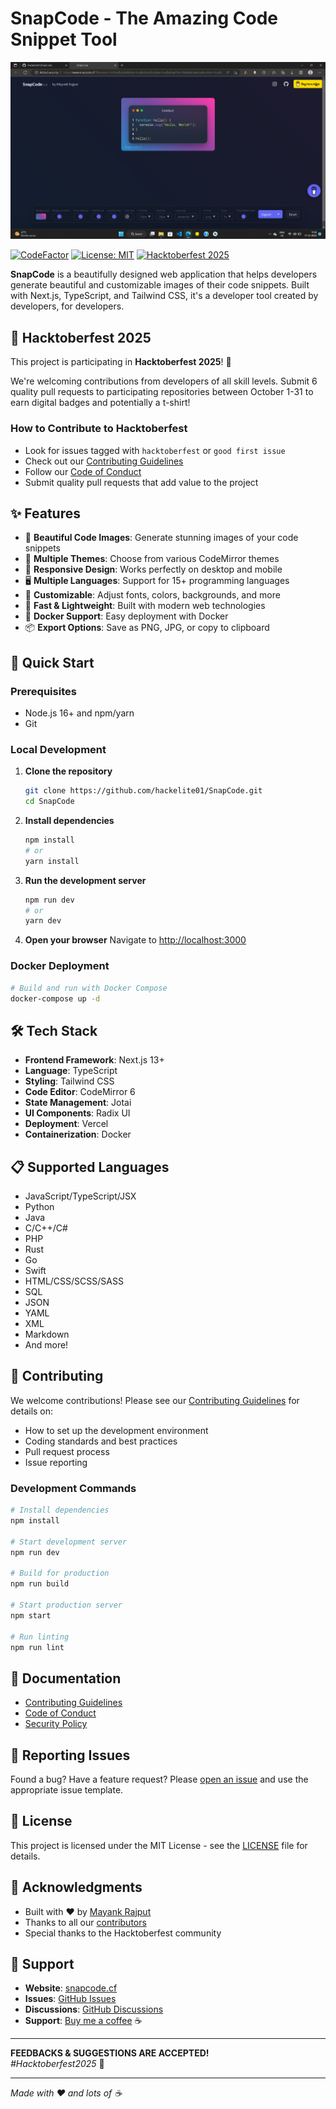 # SnapCode - The Amazing Code Snippet Tool

![WebApp Screenshot](./screenshots/Screenshot.png)

[![CodeFactor](https://www.codefactor.io/repository/github/hackelite01/snapcode/badge/main)](https://www.codefactor.io/repository/github/hackelite01/snapcode/overview/main)
[![License: MIT](https://img.shields.io/badge/License-MIT-yellow.svg)](https://opensource.org/licenses/MIT)
[![Hacktoberfest 2025](https://img.shields.io/badge/Hacktoberfest-2025-orange.svg)](https://hacktoberfest.com/)

**SnapCode** is a beautifully designed web application that helps developers generate beautiful and customizable images of their code snippets. Built with Next.js, TypeScript, and Tailwind CSS, it's a developer tool created by developers, for developers.

## 🎃 Hacktoberfest 2025

This project is participating in **Hacktoberfest 2025**! 🎉

We're welcoming contributions from developers of all skill levels. Submit 6 quality pull requests to participating repositories between October 1-31 to earn digital badges and potentially a t-shirt!

### How to Contribute to Hacktoberfest
- Look for issues tagged with `hacktoberfest` or `good first issue`
- Check out our [Contributing Guidelines](CONTRIBUTING.md)
- Follow our [Code of Conduct](CODE_OF_CONDUCT.md)
- Submit quality pull requests that add value to the project

## ✨ Features

- 🎨 **Beautiful Code Images**: Generate stunning images of your code snippets
- 🌈 **Multiple Themes**: Choose from various CodeMirror themes
- 📱 **Responsive Design**: Works perfectly on desktop and mobile
- 🖥️ **Multiple Languages**: Support for 15+ programming languages
- 🎯 **Customizable**: Adjust fonts, colors, backgrounds, and more
- 🚀 **Fast & Lightweight**: Built with modern web technologies
- 🐳 **Docker Support**: Easy deployment with Docker
- 📦 **Export Options**: Save as PNG, JPG, or copy to clipboard

## 🚀 Quick Start

### Prerequisites
- Node.js 16+ and npm/yarn
- Git

### Local Development

1. **Clone the repository**
   ```bash
   git clone https://github.com/hackelite01/SnapCode.git
   cd SnapCode
   ```

2. **Install dependencies**
   ```bash
   npm install
   # or
   yarn install
   ```

3. **Run the development server**
   ```bash
   npm run dev
   # or
   yarn dev
   ```

4. **Open your browser**
   Navigate to [http://localhost:3000](http://localhost:3000)

### Docker Deployment

```bash
# Build and run with Docker Compose
docker-compose up -d
```

## 🛠️ Tech Stack

- **Frontend Framework**: Next.js 13+
- **Language**: TypeScript
- **Styling**: Tailwind CSS
- **Code Editor**: CodeMirror 6
- **State Management**: Jotai
- **UI Components**: Radix UI
- **Deployment**: Vercel
- **Containerization**: Docker

## 📋 Supported Languages

- JavaScript/TypeScript/JSX
- Python
- Java
- C/C++/C#
- PHP
- Rust
- Go
- Swift
- HTML/CSS/SCSS/SASS
- SQL
- JSON
- YAML
- XML
- Markdown
- And more!

## 🤝 Contributing

We welcome contributions! Please see our [Contributing Guidelines](CONTRIBUTING.md) for details on:

- How to set up the development environment
- Coding standards and best practices
- Pull request process
- Issue reporting

### Development Commands

```bash
# Install dependencies
npm install

# Start development server
npm run dev

# Build for production
npm run build

# Start production server
npm start

# Run linting
npm run lint
```

## 📖 Documentation

- [Contributing Guidelines](CONTRIBUTING.md)
- [Code of Conduct](CODE_OF_CONDUCT.md)
- [Security Policy](SECURITY.md)

## 🐛 Reporting Issues

Found a bug? Have a feature request? Please [open an issue](https://github.com/hackelite01/SnapCode/issues) and use the appropriate issue template.

## 📜 License

This project is licensed under the MIT License - see the [LICENSE](LICENSE) file for details.

## 🙏 Acknowledgments

- Built with ❤️ by [Mayank Rajput](https://github.com/hackelite01)
- Thanks to all our [contributors](https://github.com/hackelite01/SnapCode/graphs/contributors)
- Special thanks to the Hacktoberfest community

## 🌟 Support

- **Website**: [snapcode.cf](https://www.snapcode.cf)
- **Issues**: [GitHub Issues](https://github.com/hackelite01/SnapCode/issues)
- **Discussions**: [GitHub Discussions](https://github.com/hackelite01/SnapCode/discussions)
- **Support**: [Buy me a coffee](https://www.buymeacoffee.com/hackelite01) ☕

---

**FEEDBACKS & SUGGESTIONS ARE ACCEPTED!**  
*#Hacktoberfest2025* 🎃

---

*Made with ❤️ and lots of ☕*
